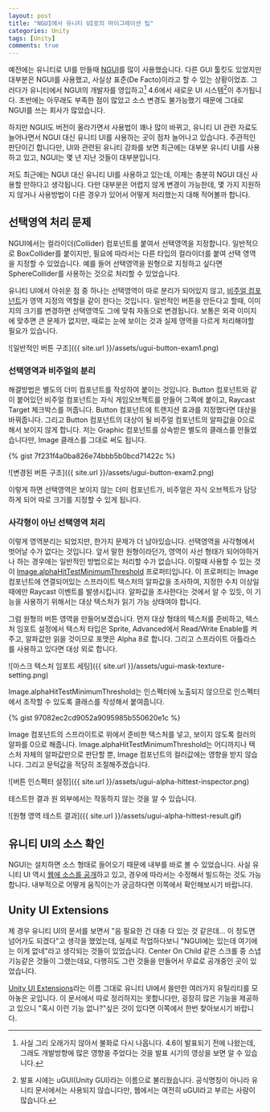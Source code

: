 ```yaml
---
layout: post
title: "NGUI에서 유니티 UI로의 마이그레이션 팁"
categories: Unity
tags: [Unity]
comments: true
---
```

예전에는 유니티로 UI를 만들때 [NGUI](https://assetstore.unity.com/packages/tools/gui/ngui-next-gen-ui-2413)를 많이 사용했습니다. 다른 GUI 툴킷도 있었지만 대부분은 NGUI를 사용했고, 사실상 표준(De Facto)이라고 할 수 있는 상황이었죠. 그러다가 유니티에서 NGUI의 개발자를 영입하고[^1] 4.6에서 새로운 UI 시스템[^2]이 추가됩니다. 초반에는 아무래도 부족한 점이 많았고 소스 변경도 불가능했기 때문에 그대로 NGUI를 쓰는 회사가 많았습니다.

[^1]: 사실 그리 오래가지 않아서 불화로 다시 나옵니다. 4.6이 발표되기 전에 나왔는데, 그래도 개발방향에 많은 영향을 주었다는 것을 발표 시기의 영상을 보면 알 수 있습니다.
[^2]: 발표 시에는 uGUI(Unity GUI)라는 이름으로 불리웠습니다. 공식명칭이 아니라 유니티 문서에서는 사용되지 않습니다만, 웹에서는 여전히 uGUI라고 부르는 사람이 많습니다.

하지만 NGUI도 버전이 올라가면서 사용법이 꽤나 많이 바뀌고, 유니티 UI 관련 자료도 늘어나면서 NGUI 대신 유니티 UI를 사용하는 곳이 점차 늘어나고 있습니다. 주관적인 판단이긴 합니다만, UI와 관련된 유니티 강좌를 보면 최근에는 대부분 유니티 UI를 사용하고 있고, NGUI는 몇 년 지난 것들이 대부분입니다.

저도 최근에는 NGUI 대신 유니티 UI를 사용하고 있는데, 이제는 충분히 NGUI 대신 사용할 만하다고 생각됩니다. 다만 대부분은 어렵지 않게 변경이 가능한데, 몇 가지 지원하지 않거나 사용방법이 다른 경우가 있어서 어떻게 처리했는지 대해 적어볼까 합니다.

## 선택영역 처리 문제

NGUI에서는 컬라이더(Collider) 컴포넌트를 붙여서 선택영역을 지정합니다. 일반적으로 BoxCollider를 붙이지만, 필요에 따라서는 다른 타입의 컬라이더를 붙여 선택 영역을 지정할 수 있었습니다. 예를 들어 선택영역을 원형으로 지정하고 싶다면 SphereCollider를 사용하는 것으로 처리할 수 있었습니다.

유니티 UI에서 아쉬운 점 중 하나는 선택영역이 따로 분리가 되어있지 않고, [비주얼 컴포넌트](https://docs.unity3d.com/Manual/UIVisualComponents.html)가 영역 지정의 역할을 같이 한다는 것입니다. 일반적인 버튼을 만든다고 할때, 이미지의 크기를 변경하면 선택영역도 그에 맞춰 자동으로 변경됩니다. 보통은 외곽 이미지에 맞추면 큰 문제가 없지만, 때로는 눈에 보이는 것과 실제 영역을 다르게 처리해야할 필요가 있습니다.

![일반적인 버튼 구조]({{ site.url }}/assets/ugui-button-exam1.png)

### 선택영역과 비주얼의 분리

해결방법은 별도의 더미 컴포넌트를 작성하여 붙이는 것입니다. Button 컴포넌트와 같이 붙어있던 비주얼 컴포넌트는 자식 게임오브젝트를 만들어 그쪽에 붙이고, Raycast Target 체크박스를 꺼줍니다. Button 컴포넌트에 트랜지션 효과를 지정했다면 대상을 바꿔줍니다. 그리고 Button 컴포넌트의 대상이 될 비주얼 컴포넌트의 알파값을 0으로 해서 보이지 않게 합니다. 저는 Graphic 컴포넌트를 상속받은 별도의 클래스를 만들었습니다만, Image 클래스를 그대로 써도 됩니다.

{% gist 7f231f4a0ba826e74bbb5b0bcd71422c %}

![변경된 버튼 구조]({{ site.url }}/assets/ugui-button-exam2.png)

이렇게 하면 선택영역은 보이지 않는 더미 컴포넌트가, 비주얼은 자식 오브젝트가 담당하게 되어 따로 크기를 지정할 수 있게 됩니다.

### 사각형이 아닌 선택영역 처리

이렇게 영역분리는 되었지만, 한가지 문제가 더 남아있습니다. 선택영역을 사각형에서 벗어날 수가 없다는 것입니다. 앞서 말한 원형이라던가, 영역이 사선 형태가 되어야하거나 하는 경우에는 일반적인 방법으로는 처리할 수가 없습니다. 이럴때 사용할 수 있는 것이 [Image.alphaHitTestMinimumThreshold](https://docs.unity3d.com/ScriptReference/UI.Image-alphaHitTestMinimumThreshold.html) 프로퍼티입니다. 이 프로퍼티는 Image 컴포넌트에 연결되어있는 스프라이트 텍스처의 알파값을 조사하여, 지정한 수치 이상일때에만 Raycast 이벤트를 발생시킵니다. 알파값을 조사한다는 것에서 알 수 있듯, 이 기능을 사용하기 위해서는 대상 텍스처가 읽기 가능 상태여야 합니다.

그럼 원형의 버튼 영역을 만들어보겠습니다. 먼저 대상 형태의 텍스처를 준비하고, 텍스처 임포트 설정에서 텍스처 타입은 Sprite, Advanced에서 Read/Write Enable를 켜주고, 알파값만 읽을 것이므로 포맷은 Alpha 8로 합니다. 그리고 스프라이트 아틀라스를 사용하고 있다면 대상 외로 합니다.

![마스크 텍스처 임포트 세팅]({{ site.url }}/assets/ugui-mask-texture-setting.png)

Image.alphaHitTestMinimumThreshold는 인스펙터에 노출되지 않으므로 인스펙터에서 조작할 수 있도록 클래스를 작성해서 붙여줍니다.

{% gist 97082ec2cd9052a9095985b550620e1c %}

Image 컴포넌트의 스프라이트로 위에서 준비한 텍스처를 넣고, 보이지 않도록 컬러의 알파를 0으로 해줍니다. Image.alphaHitTestMinimumThreshold는 어디까지나 텍스처 자체의 알파값만으로 판단할 뿐, Image 컴포넌트의 컬러값에는 영향을 받지 않습니다. 그리고 문턱값을 적당히 조절해주겠습니다.

![버튼 인스펙터 설정]({{ site.url }}/assets/ugui-alpha-hittest-inspector.png)

테스트한 결과 원 외부에서는 작동하지 않는 것을 알 수 있습니다.

![원형 영역 테스트 결과]({{ site.url }}/assets/ugui-alpha-hittest-result.gif)

## 유니티 UI의 소스 확인

NGUI는 설치하면 소스 형태로 들어오기 때문에 내부를 바로 볼 수 있었습니다. 사실 유니티 UI 역시 [웹에 소스를 공개](https://bitbucket.org/Unity-Technologies/ui)하고 있고, 경우에 따라서는 수정해서 빌드하는 것도 가능합니다. 내부적으로 어떻게 움직이는가 궁금하다면 이쪽에서 확인해보시기 바랍니다.

## Unity UI Extensions

제 경우 유니티 UI의 문서를 보면서 "음 필요한 건 대충 다 있는 것 같은데... 이 정도면 넘어가도 되겠다"고 생각을 했었는데, 실제로 작업하다보니 "NGUI에는 있는데 여기에는 이게 없네"라고 생각되는 것들이 있었습니다. Center On Child 같은 스크롤 중 스냅 기능같은 것들이 그랬는데요, 다행히도 그런 것들을 만들어서 무료로 공개중인 곳이 있었습니다.

[Unity UI Extensions](https://bitbucket.org/UnityUIExtensions/unity-ui-extensions)라는 이름 그대로 유니티 UI에서 쓸만한 여러가지 유틸리티를 모아놓은 곳입니다. 이 문서에서 따로 정리하지는 못합니다만, 굉장히 많은 기능을 제공하고 있으니 "혹시 이런 기능 없나?"싶은 것이 있다면 이쪽에서 한번 찾아보시기 바랍니다.
